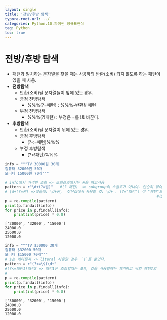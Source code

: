 ```yaml
---
layout: single
title: '전방/후방 탐색'
typora-root-url: ../
categories: Python.10.파이썬 정규표현식
tag: Python
toc: true
---
```


# 전방/후방 탐색

- 패턴과 일치하는 문자열을 찾을 때는 사용하되 반환(소비) 되지 않도록 하는 패턴이 있을 때 사용.
- **전방탐색**
    - 반환(소비)될 문자열들이 앞에 있는 경우.
    - 긍정 전방탐색
        - %%%(?=패턴) : %%%-반환될 패턴
    - 부정 전방탐색
        - %%%(?!패턴)  : 부정은 =를 !로 바꾼다.
- **후방탐색**
    - 반환(소비)될 문자열이 뒤에 있는 경우.
    - 긍정 후방탐색
        - (?<=패턴)%%%
    - 부정 후방탐색
        - (?<!패턴)%%%
        



```python
info = """TV 30000원 30개
컴퓨터 32000원 50개
모니터 15000원 70개"""

# info에서 가격만 조회 => 조회결과에서는 원을 빼고사용
pattern = r"\d+(?=원)"   #(? 패턴)  => subgroup의 소괄호가 아니야. 단순히 묶어주는것.
# \d+(?=원) =>찾을때: \d+원,  찾은값에서 사용할 것: \d+ . (?="패턴") 이 "패턴"으로 찾은 
                                                                    #것은 사용안함
p = re.compile(pattern)
print(p.findall(info))
for price in p.findall(info):
    print(int(price) * 0.8)
```

    ['30000', '32000', '15000']
    24000.0
    25600.0
    12000.0



```python
info = """TV $30000 30개
컴퓨터 $32000 50개
모니터 $15000 70개"""
# $는 메타문자 -> literal 사용할 경우  `\`를 붙인다.
pattern = r"(?<=\$)\d+"
#(?<=패턴1)패턴2 => 패턴1은 조회할때는 포함, 값을 사용할때는 제거하고 뒤의 패턴2의
#                                                                          값만 사용.
p = re.compile(pattern)
print(p.findall(info))
for price in p.findall(info):
    print(int(price) * 0.8)
```

    ['30000', '32000', '15000']
    24000.0
    25600.0
    12000.0

